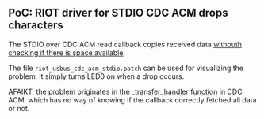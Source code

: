 PoC: RIOT driver for STDIO CDC ACM drops characters
---------------------------------------------------

The STDIO over CDC ACM read callback copies received data [withouth checking if there is space available](https://github.com/RIOT-OS/RIOT/blob/master/sys/usb/usbus/cdc/acm/cdc_acm_stdio.c#L79).

The file `riot_usbus_cdc_acm_stdio.patch` can be used for visualizing the problem: it simply turns LED0 on when a drop occurs.

AFAIKT, the problem originates in the [_transfer_handler function](https://github.com/RIOT-OS/RIOT/blob/master/sys/usb/usbus/cdc/acm/cdc_acm.c#L347) in CDC ACM, which has no way of knowing if the callback correctly fetched all data or not.
